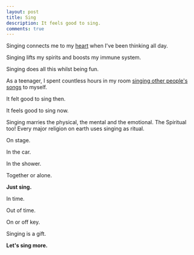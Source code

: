 ```yaml
---
layout: post
title: Sing
description: It feels good to sing.
comments: true
---
```

Singing connects me to my [heart](/heart) when I've been thinking all day.

Singing lifts my spirits and boosts my immune system.

Singing does all this whilst being fun.

As a teenager, I spent countless hours in my room [singing other people's songs](https://www.youtube.com/watch?v=pkka8P2L5EE&list=PLEP0Foq1SruO4joWuSAQ_8-eQQVfQAj0W) to myself.

It felt good to sing then.

It feels good to sing now.

Singing marries the physical, the mental and the emotional.  The Spiritual too!  Every major religion on earth uses singing as ritual.

On stage.

In the car.

In the shower.

Together or alone.

**Just sing.**

In time.

Out of time.

On or off key.

Singing is a gift.

**Let's sing more.**
